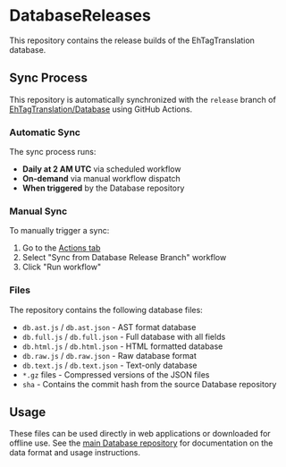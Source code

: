 # DatabaseReleases

This repository contains the release builds of the EhTagTranslation database.

## Sync Process

This repository is automatically synchronized with the `release` branch of [EhTagTranslation/Database](https://github.com/EhTagTranslation/Database) using GitHub Actions.

### Automatic Sync

The sync process runs:
- **Daily at 2 AM UTC** via scheduled workflow
- **On-demand** via manual workflow dispatch
- **When triggered** by the Database repository

### Manual Sync

To manually trigger a sync:

1. Go to the [Actions tab](../../actions)
2. Select "Sync from Database Release Branch" workflow
3. Click "Run workflow"

### Files

The repository contains the following database files:
- `db.ast.js` / `db.ast.json` - AST format database
- `db.full.js` / `db.full.json` - Full database with all fields  
- `db.html.js` / `db.html.json` - HTML formatted database
- `db.raw.js` / `db.raw.json` - Raw database format
- `db.text.js` / `db.text.json` - Text-only database
- `*.gz` files - Compressed versions of the JSON files
- `sha` - Contains the commit hash from the source Database repository

## Usage

These files can be used directly in web applications or downloaded for offline use. See the [main Database repository](https://github.com/EhTagTranslation/Database) for documentation on the data format and usage instructions.